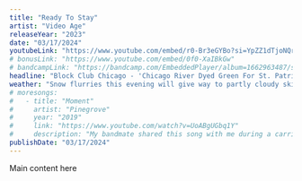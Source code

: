 ```yaml
---
title: "Ready To Stay"
artist: "Video Age"
releaseYear: "2023"
date: "03/17/2024"
youtubeLink: "https://www.youtube.com/embed/r0-Br3eGYBo?si=YpZZ1dTjoNQrSf7T"
# bonusLink: "https://www.youtube.com/embed/0f0-XaIBkGw"
# bandcampLink: "https://bandcamp.com/EmbeddedPlayer/album=1662963487/size=large/bgcol=ffffff/linkcol=0687f5/tracklist=false/track=3022197135/transparent=true/"
headline: "Block Club Chicago - 'Chicago River Dyed Green For St. Patrick’s Day 2024'"
weather: "Snow flurries this evening will give way to partly cloudy skies during the night. Low 26F. Winds NW at 10 to 20 mph."
# moresongs:
#   - title: "Moment"
#     artist: "Pinegrove"
#     year: "2019"
#     link: "https://www.youtube.com/watch?v=UoABgUGbq1Y"
#     description: "My bandmate shared this song with me during a carride back from a gig in Elmhurst this week. He said when he heard it, it 'just struck' him. Welp, it struck me too, and I hope it strikes you?"
publishDate: "03/17/2024"
---
```


Main content here
